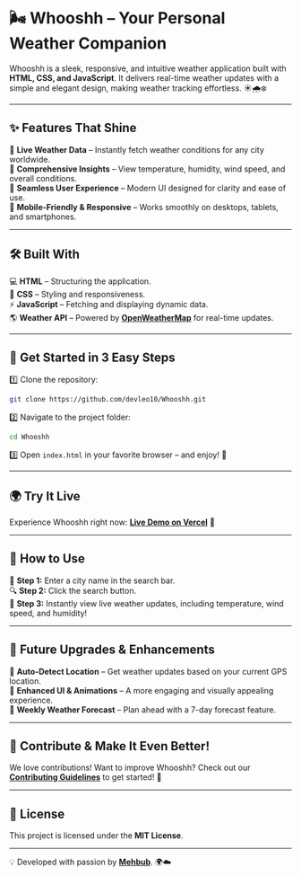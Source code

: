# 🌬️ Whooshh – Your Personal Weather Companion

Whooshh is a sleek, responsive, and intuitive weather application built with **HTML, CSS, and JavaScript**. It delivers real-time weather updates with a simple and elegant design, making weather tracking effortless. ☀️🌧️❄️

---

## ✨ Features That Shine

🔹 **Live Weather Data** – Instantly fetch weather conditions for any city worldwide.  
🔹 **Comprehensive Insights** – View temperature, humidity, wind speed, and overall conditions.  
🔹 **Seamless User Experience** – Modern UI designed for clarity and ease of use.  
🔹 **Mobile-Friendly & Responsive** – Works smoothly on desktops, tablets, and smartphones.  

---

## 🛠️ Built With

💻 **HTML** – Structuring the application.  
🎨 **CSS** – Styling and responsiveness.  
⚡ **JavaScript** – Fetching and displaying dynamic data.  
🌎 **Weather API** – Powered by **[OpenWeatherMap](https://openweathermap.org/api)** for real-time updates.  

---

## 🚀 Get Started in 3 Easy Steps

1️⃣ Clone the repository:
   ```bash
   git clone https://github.com/devleo10/Whooshh.git
   ```
2️⃣ Navigate to the project folder:
   ```bash
   cd Whooshh
   ```
3️⃣ Open `index.html` in your favorite browser – and enjoy! 🎉

---

## 🌍 Try It Live

Experience Whooshh right now: [**Live Demo on Vercel**](https://weather-app-leoakash.vercel.app/) 🚀

---

## 🎯 How to Use

📝 **Step 1:** Enter a city name in the search bar.  
🔍 **Step 2:** Click the search button.  
🌈 **Step 3:** Instantly view live weather updates, including temperature, wind speed, and humidity!  

---

## 🔮 Future Upgrades & Enhancements

🚀 **Auto-Detect Location** – Get weather updates based on your current GPS location.  
🌟 **Enhanced UI & Animations** – A more engaging and visually appealing experience.  
📅 **Weekly Weather Forecast** – Plan ahead with a 7-day forecast feature.  

---

## 🤝 Contribute & Make It Even Better!

We love contributions! Want to improve Whooshh? Check out our [**Contributing Guidelines**](CONTRIBUTING.md) to get started! 🚀

---

## 📜 License

This project is licensed under the **MIT License**.  

---

💡 Developed with passion by **[Mehbub](https://github.com/devleo10)**. 🌍☁️